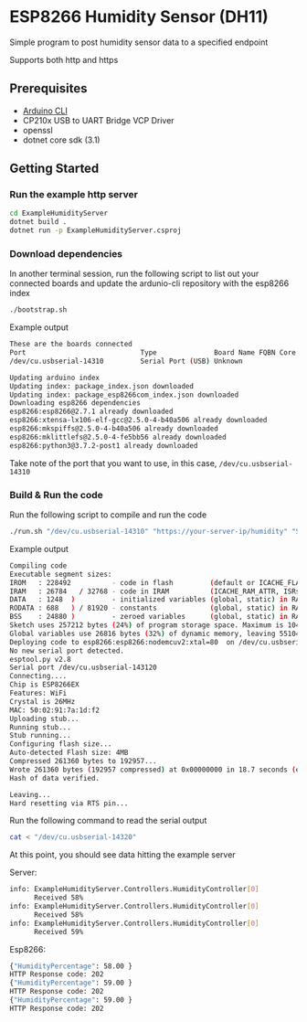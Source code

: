 # ESP8266 Humidity Sensor (DH11)

Simple program to post humidity sensor data to a specified endpoint

Supports both http and https

## Prerequisites

* [Arduino CLI](https://arduino.github.io/arduino-cli/installation/)
* CP210x USB to UART Bridge VCP Driver
* openssl
* dotnet core sdk (3.1)

## Getting Started

### Run the example http server

```bash
cd ExampleHumidityServer
dotnet build .
dotnet run -p ExampleHumidityServer.csproj
```

### Download dependencies

In another terminal session, run the following script to list out your connected boards and update the ardunio-cli repository with the esp8266 index

```bash
./bootstrap.sh
```

Example output

```bash
These are the boards connected
Port                            Type              Board Name FQBN Core
/dev/cu.usbserial-14310         Serial Port (USB) Unknown

Updating arduino index
Updating index: package_index.json downloaded
Updating index: package_esp8266com_index.json downloaded
Downloading esp8266 dependencies
esp8266:esp8266@2.7.1 already downloaded
esp8266:xtensa-lx106-elf-gcc@2.5.0-4-b40a506 already downloaded
esp8266:mkspiffs@2.5.0-4-b40a506 already downloaded
esp8266:mklittlefs@2.5.0-4-fe5bb56 already downloaded
esp8266:python3@3.7.2-post1 already downloaded
```

Take note of the port that you want to use, in this case, `/dev/cu.usbserial-14310`

### Build & Run the code

Run the following script to compile and run the code

```bash
./run.sh "/dev/cu.usbserial-14310" "https://your-server-ip/humidity" "SSID" "password"
```

Example output

```bash
Compiling code
Executable segment sizes:
IROM   : 228492          - code in flash         (default or ICACHE_FLASH_ATTR)
IRAM   : 26784   / 32768 - code in IRAM          (ICACHE_RAM_ATTR, ISRs...)
DATA   : 1248  )         - initialized variables (global, static) in RAM/HEAP
RODATA : 688   ) / 81920 - constants             (global, static) in RAM/HEAP
BSS    : 24880 )         - zeroed variables      (global, static) in RAM/HEAP
Sketch uses 257212 bytes (24%) of program storage space. Maximum is 1044464 bytes.
Global variables use 26816 bytes (32%) of dynamic memory, leaving 55104 bytes for local variables. Maximum is 81920 bytes.
Deploying code to esp8266:esp8266:nodemcuv2:xtal=80  on /dev/cu.usbserial-143120
No new serial port detected.
esptool.py v2.8
Serial port /dev/cu.usbserial-143120
Connecting....
Chip is ESP8266EX
Features: WiFi
Crystal is 26MHz
MAC: 50:02:91:7a:1d:f2
Uploading stub...
Running stub...
Stub running...
Configuring flash size...
Auto-detected Flash size: 4MB
Compressed 261360 bytes to 192957...
Wrote 261360 bytes (192957 compressed) at 0x00000000 in 18.7 seconds (effective 111.8 kbit/s)...
Hash of data verified.

Leaving...
Hard resetting via RTS pin...
```

Run the following command to read the serial output

```bash
cat < "/dev/cu.usbserial-14320"
```

At this point, you should see data hitting the example server

Server:

```bash
info: ExampleHumidityServer.Controllers.HumidityController[0]
      Received 58%
info: ExampleHumidityServer.Controllers.HumidityController[0]
      Received 58%
info: ExampleHumidityServer.Controllers.HumidityController[0]
      Received 59%
```

Esp8266:

```bash
{"HumidityPercentage": 58.00 }
HTTP Response code: 202
{"HumidityPercentage": 59.00 }
HTTP Response code: 202
{"HumidityPercentage": 59.00 }
HTTP Response code: 202
```
